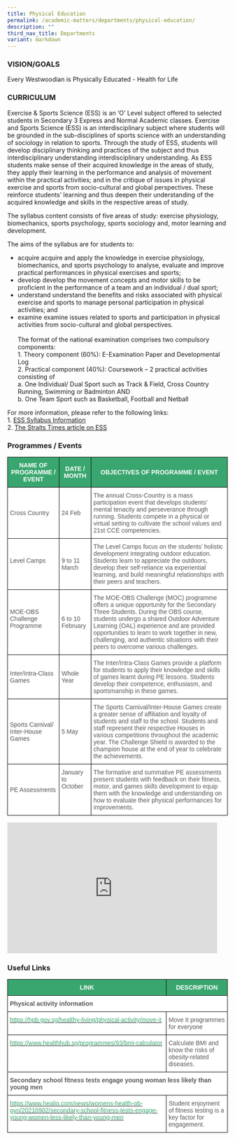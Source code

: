 ```yaml
---
title: Physical Education
permalink: /academic-matters/departments/physical-education/
description: ""
third_nav_title: Departments
variant: markdown
---
```

### VISION/GOALS

Every Westwoodian is Physically Educated - Health for Life

### CURRICULUM

Exercise &amp; Sports Science (ESS) is an ‘O’ Level subject offered to selected students in Secondary 3 Express and Normal Academic classes. Exercise and Sports Science (ESS) is an interdisciplinary subject where students will be grounded in the sub-disciplines of sports science with an understanding of sociology in relation to sports. Through the study of ESS, students will develop disciplinary thinking and practices of the subject and thus interdisciplinary understanding interdisciplinary understanding. As ESS students make sense of their acquired knowledge in the areas of study, they apply their learning in the performance and analysis of movement within the practical activities; and in the critique of issues in physical exercise and sports from socio-cultural and global perspectives. These reinforce students’ learning and thus deepen their understanding of the acquired knowledge and skills in the respective areas of study.&nbsp;

  

The syllabus content consists of five areas of study: exercise physiology, biomechanics, sports psychology, sports sociology and, motor learning and development.

  

The aims of the syllabus are for students to:&nbsp;

*   acquire acquire and apply the knowledge in exercise physiology, biomechanics, and sports psychology to analyse, evaluate and improve practical performances in physical exercises and sports;
*   develop develop the movement concepts and motor skills to be proficient in the performance of a team and an individual / dual sport;
*   understand understand the benefits and risks associated with physical exercise and sports to manage personal participation in physical activities; and
*   examine examine issues related to sports and participation in physical activities from socio-cultural and global perspectives.&nbsp; <br><br>The format of the national examination comprises two compulsory components: <br>1. Theory component (60%): E-Examination Paper and Developmental Log<br>2. Practical component (40%): Coursework – 2 practical activities consisting of<br>a. One Individual/ Dual Sport such as Track &amp; Field, Cross Country Running, Swimming or&nbsp;Badminton AND<br>b. One Team Sport such as Basketball, Football and Netball

For more information, please refer to the following links:<br>1. [ESS Syllabus Information](https://www.seab.gov.sg/docs/default-source/national-examinations/syllabus/olevel/2022syllabus/6081_y22_sy.pdf)<br>2. [The Straits Times article on ESS](https://www.straitstimes.com/singapore/exercise-and-sports-science-to-replace-pe-at-o-levels)

### Programmes / Events

<style type="text/css">
.tg  {border-collapse:collapse;border-spacing:0;}
.tg td{border-color:black;border-style:solid;border-width:1px;font-family:Arial, sans-serif;font-size:14px;
  overflow:hidden;padding:10px 5px;word-break:normal;}
.tg th{border-color:black;border-style:solid;border-width:1px;font-family:Arial, sans-serif;font-size:14px;
  font-weight:normal;overflow:hidden;padding:10px 5px;word-break:normal;}
.tg .tg-61iw{background-color:#FFF;color:#F00;text-align:left;vertical-align:top}
.tg .tg-k0s0{background-color:#3AA66F;color:#FFF;font-weight:bold;text-align:center;vertical-align:middle}
.tg .tg-mwz3{background-color:#FFF;color:#565656;text-align:left;vertical-align:middle}
.tg .tg-njgx{background-color:#FFF;color:#565656;text-align:left;vertical-align:top}
</style>
<table class="tg">
<thead>
  <tr>
    <th class="tg-k0s0"><span style="color:#FFF;background-color:#3AA66F">NAME OF PROGRAMME / EVENT</span></th>
    <th class="tg-k0s0"><span style="color:#FFF;background-color:#3AA66F">DATE / MONTH</span></th>
    <th class="tg-k0s0"><span style="color:#FFF;background-color:#3AA66F">OBJECTIVES OF PROGRAMME / EVENT</span></th>
  </tr>
</thead>
<tbody>
  
  <tr>
    <td class="tg-mwz3"><span style="color:#565656">Cross Country</span></td>
    <td class="tg-mwz3"><span style="color:#565656">24 Feb</span></td>
    <td class="tg-61iw"><span style="color:#565656">The annual Cross-Country is a mass participation event that develops students’ mental tenacity and perseverance through running.  Students compete in a physical or virtual setting to cultivate the school values and 21st CCE competencies.</span><br></td>
  </tr>
  <tr>
    <td class="tg-mwz3"><span style="color:#565656">Level Camps</span><br><br></td>
    <td class="tg-mwz3"><span style="color:#565656">9 to 11 March</span><br><span style="color:#565656"></span></td>
    <td class="tg-mwz3"><span style="color:#565656">The Level Camps focus on the students’ holistic development integrating outdoor education.  Students learn to appreciate the outdoors, develop their self-reliance via experiential learning, and build meaningful relationships with their peers and teachers.</span><br></td>
		</tr><tr>
    <td class="tg-mwz3"><span style="color:#565656">MOE-OBS Challenge Programme</span><br><br></td>
    <td class="tg-mwz3"><span style="color:#565656">6 to 10 February</span><br><span style="color:#565656"></span></td>
    <td class="tg-mwz3"><span style="color:#565656">The MOE-OBS Challenge (MOC) programme offers a unique opportunity for the Secondary Three Students. During the OBS course, students undergo a shared Outdoor Adventure Learning (OAL) experience and are provided opportunities to learn to work together in new, challenging, and authentic situations with their peers to overcome various challenges.</span><br></td>
  </tr>
  
 
  <tr>
    <td class="tg-mwz3"><span style="color:#565656">Inter/Intra-Class Games</span></td>
    <td class="tg-mwz3"><span style="color:#565656"> Whole Year</span></td>
    <td class="tg-mwz3"><span style="color:#565656">The Inter/Intra-Class Games provide a platform for students to apply their knowledge and skills of games learnt during PE lessons.  Students develop their competence, enthusiasm, and sportsmanship in these games.</span><br></td>
  </tr>
  <tr>
    <td class="tg-mwz3"><span style="color:#565656">Sports Carnival/ Inter-House Games</span></td>
    <td class="tg-mwz3"><span style="color:#565656">5 May</span></td>
    <td class="tg-mwz3"><span style="color:#565656">The Sports Carnival/Inter-House Games create a greater sense of affiliation and loyalty of students and staff to the school.  Students and staff represent their respective Houses in various competitions throughout the academic year.  The Challenge Shield is awarded to the champion house at the end of year to celebrate the achievements.</span><br></td>
  </tr>
  <tr>
    <td class="tg-mwz3"><span style="color:#565656">PE Assessments</span></td>
    <td class="tg-njgx"><span style="color:#565656">January to October</span></td>
    <td class="tg-mwz3"><span style="color:#565656">The formative and summative PE assessments present students with feedback on their fitness, motor, and games skills development to equip them with the knowledge and understanding on how to evaluate their physical performances for improvements.   </span></td>
  </tr>
</tbody>
</table>

<iframe allowfullscreen="true" height="299" width="480" frameborder="0" src="https://docs.google.com/presentation/d/e/2PACX-1vRbRGgZLDw_yUEmZy30BrxoofbFqEZ4n4Q5PlBnEVLXqog1mUwqZ2jU0TpbnD6y5WPxcVFPIhlyMsXu/embed?start=true&amp;loop=true&amp;delayms=3000"></iframe>

### Useful Links

<style type="text/css">
.tg  {border-collapse:collapse;border-spacing:0;}
.tg td{border-color:black;border-style:solid;border-width:1px;font-family:Arial, sans-serif;font-size:14px;
  overflow:hidden;padding:10px 5px;word-break:normal;}
.tg th{border-color:black;border-style:solid;border-width:1px;font-family:Arial, sans-serif;font-size:14px;
  font-weight:normal;overflow:hidden;padding:10px 5px;word-break:normal;}
.tg .tg-61iw{background-color:#FFF;color:#F00;text-align:left;vertical-align:top}
.tg .tg-k0s0{background-color:#3AA66F;color:#FFF;font-weight:bold;text-align:center;vertical-align:middle}
.tg .tg-qrq8{background-color:#FFF;color:#565656;font-weight:bold;text-align:left;vertical-align:top}
.tg .tg-av5t{background-color:#FFF;color:#3AA66F;text-align:left;vertical-align:top}
.tg .tg-mwz3{background-color:#FFF;color:#565656;text-align:left;vertical-align:middle}
</style>
<table class="tg">
<thead>
  <tr>
    <th class="tg-k0s0"><span style="color:#FFF;background-color:#3AA66F">LINK</span></th>
    <th class="tg-k0s0"><span style="color:#FFF;background-color:#3AA66F">DESCRIPTION</span></th>
  </tr>
</thead>
<tbody>
  <tr>
    <td class="tg-qrq8" colspan="2">Physical activity information</td>
  </tr>
  <tr>
    <td class="tg-av5t"><a href="https://hpb.gov.sg/healthy-living/physical-activity/move-it"><span style="text-decoration:none;color:#3AA66F">https://hpb.gov.sg/healthy-living/physical-activity/move-it</span></a><br></td>
    <td class="tg-61iw"><span style="color:#565656">Move It programmes for everyone</span><br></td>
  </tr>
  <tr>
    <td class="tg-av5t"><a href="https://www.healthhub.sg/programmes/93/bmi-calculator"><span style="text-decoration:none;color:#3AA66F">https://www.healthhub.sg/programmes/93/bmi-calculator</span></a><br></td>
    <td class="tg-mwz3"><span style="color:#565656">Calculate BMI and know the risks of obesity-related diseases.</span><br></td>
  </tr>
  <tr>
    <td class="tg-qrq8" colspan="2">Secondary school fitness tests engage young woman less likely than young men</td>
  </tr>
  <tr>
    <td class="tg-av5t"><a href="https://www.healio.com/news/womens-health-ob-gyn/20210902/secondary-school-fitness-tests-engage-young-women-less-likely-than-young-men"><span style="text-decoration:none;color:#3AA66F">https://www.healio.com/news/womens-health-ob-gyn/20210902/secondary-school-fitness-tests-engage-young-women-less-likely-than-young-men</span></a><br></td>
    <td class="tg-mwz3"><span style="color:#565656">Student enjoyment of fitness testing is a key factor for engagement.</span></td>
  </tr>
</tbody>
</table>
